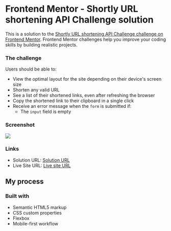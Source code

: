 # Frontend Mentor - Shortly URL shortening API Challenge solution

This is a solution to the [Shortly URL shortening API Challenge challenge on Frontend Mentor](https://www.frontendmentor.io/challenges/url-shortening-api-landing-page-2ce3ob-G). Frontend Mentor challenges help you improve your coding skills by building realistic projects. 

### The challenge

Users should be able to:

- View the optimal layout for the site depending on their device's screen size
- Shorten any valid URL
- See a list of their shortened links, even after refreshing the browser
- Copy the shortened link to their clipboard in a single click
- Receive an error message when the `form` is submitted if:
  - The `input` field is empty

### Screenshot

![](./screenshot.jpg)


### Links

- Solution URL: [Solution URL](https://github.com/meysamminoo/url-shortening-api)
- Live Site URL: [Live site URL](https://meysamminoo.github.io/url-shortening-api/)

## My process

### Built with

- Semantic HTML5 markup
- CSS custom properties
- Flexbox
- Mobile-first workflow
